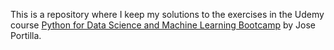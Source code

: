 This is a repository where I keep my solutions to the exercises in the Udemy course [Python for Data Science and Machine Learning Bootcamp](https://www.udemy.com/python-for-data-science-and-machine-learning-bootcamp/) by Jose Portilla.
